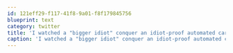 ```yaml
---
id: 121eff29-f117-41f8-9a01-f8f179845756
blueprint: text
category: twitter
title: 'I watched a "bigger idiot" conquer an idiot-proof automated carwash today. How do how some people function in life?'
caption: 'I watched a "bigger idiot" conquer an idiot-proof automated carwash today. How do how some people function in life?'
---
```

